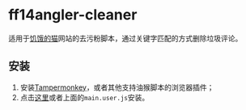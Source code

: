 # ff14angler-cleaner

适用于[饥饿的猫](https://ff14angler.com/)网站的去污粉脚本，通过关键字匹配的方式删除垃圾评论。

## 安装

1. 安装[Tampermonkey](https://www.tampermonkey.net/)，或者其他支持油猴脚本的浏览器插件；
2. 点击[这里](https://raw.githubusercontent.com/yukixz/userscripts/master/ff14angler-cleaner/main.user.js)或者上面的`main.user.js`安装。
